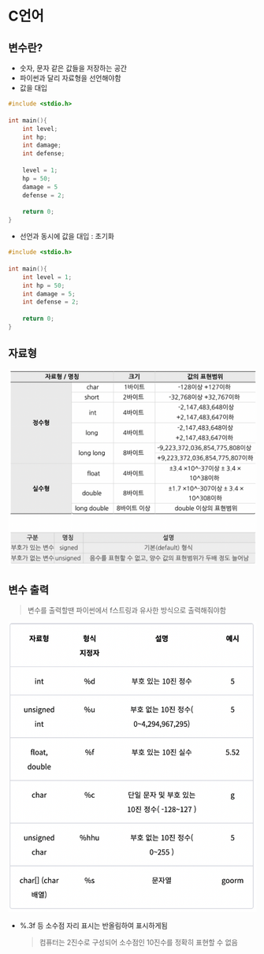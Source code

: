 # C언어

## 변수란?

- 숫자, 문자 같은 값들을 저장하는 공간
- 파이썬과 달리 자료형을 선언해야함
- 값을 대입

``` C
#include <stdio.h>

int main(){
    int level;
    int hp;
    int damage;
    int defense;

    level = 1;
    hp = 50;
    damage = 5
    defense = 2;

    return 0;
}
```

- 선언과 동시에 값을 대입 : 초기화

``` C
#include <stdio.h>

int main(){
    int level = 1;
    int hp = 50;
    int damage = 5;
    int defense = 2;
    
    return 0;
}
```

## 자료형

![자료형](../img/C언어2_1.png)

## 변수 출력
> 변수를 출력할땐 파이썬에서 f스트링과 유사한 방식으로 출력해줘야함

![C language format specifier](../img/C언어2_2.png)

- %.3f 등 소수점 자리 표시는 반올림하여 표시하게됨
    > 컴퓨터는 2진수로 구성되어 소수점인 10진수를 정확히 표현할 수 없음